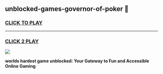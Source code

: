 
## unblocked-games-governor-of-poker 👋
<h3>
<a href="https://premium.freeplayer.one?title=unblocked-games-governor-of-poker&ref=14F">CLICK TO PLAY</a></h3>
<hr>

<h3>
<a href="https://premium.freeplayer.one?title=unblocked-games-governor-of-poker&ref=14F">CLICK 2 PLAY</a>
  
</h3>

<a href="https://premium.freeplayer.one?title=unblocked-games-governor-of-poker&ref=12F/"><img src="https://clearcache.store/games.png"></a>


**worlds hardest game unblocked: Your Gateway to Fun and Accessible Online Gaming**
